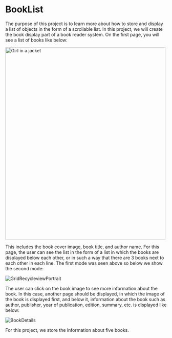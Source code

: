 # BookList
The purpose of this project is to learn more about how to store and display a list of objects in the form of a scrollable list. In this project, we will create the book display part of a book reader system. On the first page, you will see a list of books like below:

 <img src="https://github.com/MahdiTheGreat/BookList/assets/47212121/57503280-e667-4020-bed8-a2655b534e33" alt="Girl in a jacket" width="500" height="600"> 

This includes the book cover image, book title, and author name. For this page, the user can see the list in the form of a list in which the books are displayed below each other, or in such a way that there are 3 books next to each other in each line. The first mode was seen above so below we show the second mode:

![GridRecycleviewPortrait](https://github.com/MahdiTheGreat/BookList/assets/47212121/851e3a84-b34b-4886-b270-4cd8a6f8184f)

The user can click on the book image to see more information about the book. In this case, another page should be displayed, in which the image of the book is displayed first, and below it, information about the book such as author, publisher, year of publication, edition, summary, etc. is displayed like below:

![BookDetails](https://github.com/MahdiTheGreat/BookList/assets/47212121/f4a69711-e676-4086-9830-8d38675f363d)

For this project, we store the information about five books.


